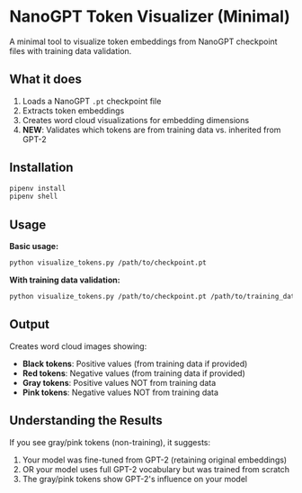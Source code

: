 # NanoGPT Token Visualizer (Minimal)

A minimal tool to visualize token embeddings from NanoGPT checkpoint files with training data validation.

## What it does

1. Loads a NanoGPT `.pt` checkpoint file
2. Extracts token embeddings
3. Creates word cloud visualizations for embedding dimensions
4. **NEW**: Validates which tokens are from training data vs. inherited from GPT-2

## Installation

```bash
pipenv install
pipenv shell
```

## Usage

**Basic usage:**
```bash
python visualize_tokens.py /path/to/checkpoint.pt
```

**With training data validation:**
```bash
python visualize_tokens.py /path/to/checkpoint.pt /path/to/training_data.txt
```

## Output

Creates word cloud images showing:
- **Black tokens**: Positive values (from training data if provided)
- **Red tokens**: Negative values (from training data if provided)  
- **Gray tokens**: Positive values NOT from training data
- **Pink tokens**: Negative values NOT from training data

## Understanding the Results

If you see gray/pink tokens (non-training), it suggests:
1. Your model was fine-tuned from GPT-2 (retaining original embeddings)
2. OR your model uses full GPT-2 vocabulary but was trained from scratch
3. The gray/pink tokens show GPT-2's influence on your model

